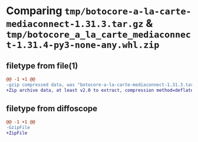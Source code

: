 # Comparing `tmp/botocore-a-la-carte-mediaconnect-1.31.3.tar.gz` & `tmp/botocore_a_la_carte_mediaconnect-1.31.4-py3-none-any.whl.zip`

## filetype from file(1)

```diff
@@ -1 +1 @@
-gzip compressed data, was "botocore-a-la-carte-mediaconnect-1.31.3.tar", last modified: Fri Jul 14 01:46:29 2023, max compression
+Zip archive data, at least v2.0 to extract, compression method=deflate
```

## filetype from diffoscope

```diff
@@ -1 +1 @@
-GzipFile
+ZipFile
```

